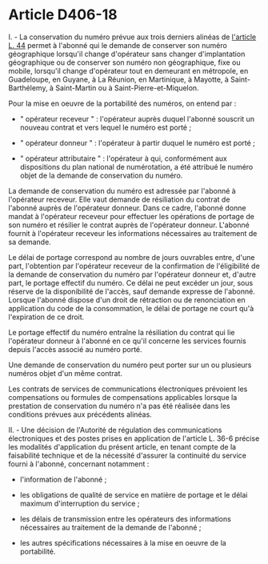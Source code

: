 # Article D406-18

I. - La conservation du numéro prévue aux trois derniers alinéas de [l'article L. 44][1] permet à l'abonné qui le demande de conserver son numéro géographique lorsqu'il change d'opérateur sans changer d'implantation géographique ou de conserver son numéro non géographique, fixe ou mobile, lorsqu'il change d'opérateur tout en demeurant en métropole, en Guadeloupe, en Guyane, à La Réunion, en Martinique, à Mayotte, à Saint-Barthélemy, à Saint-Martin ou à Saint-Pierre-et-Miquelon. 

Pour la mise en oeuvre de la portabilité des numéros, on entend par :

- " opérateur receveur " : l'opérateur auprès duquel l'abonné souscrit un nouveau contrat et vers lequel le numéro est porté ;

- " opérateur donneur " : l'opérateur à partir duquel le numéro est porté ;

- " opérateur attributaire " : l'opérateur à qui, conformément aux dispositions du plan national de numérotation, a été attribué le numéro objet de la demande de conservation du numéro. 

La demande de conservation du numéro est adressée par l'abonné à l'opérateur receveur. Elle vaut demande de résiliation du contrat de l'abonné auprès de l'opérateur donneur. Dans ce cadre, l'abonné donne mandat à l'opérateur receveur pour effectuer les opérations de portage de son numéro et résilier le contrat auprès de l'opérateur donneur. L'abonné fournit à l'opérateur receveur les informations nécessaires au traitement de sa demande. 

Le délai de portage correspond au nombre de jours ouvrables entre, d'une part, l'obtention par l'opérateur receveur de la confirmation de l'éligibilité de la demande de conservation du numéro par l'opérateur donneur et, d'autre part, le portage effectif du numéro. Ce délai ne peut excéder un jour, sous réserve de la disponibilité de l'accès, sauf demande expresse de l'abonné. Lorsque l'abonné dispose d'un droit de rétraction ou de renonciation en application du code de la consommation, le délai de portage ne court qu'à l'expiration de ce droit. 

Le portage effectif du numéro entraîne la résiliation du contrat qui lie l'opérateur donneur à l'abonné en ce qu'il concerne les services fournis depuis l'accès associé au numéro porté. 

Une demande de conservation du numéro peut porter sur un ou plusieurs numéros objet d'un même contrat. 

Les contrats de services de communications électroniques prévoient les compensations ou formules de compensations applicables lorsque la prestation de conservation du numéro n'a pas été réalisée dans les conditions prévues aux précédents alinéas. 

II. - Une décision de l'Autorité de régulation des communications électroniques et des postes prises en application de l'article L. 36-6 précise les modalités d'application du présent article, en tenant compte de la faisabilité technique et de la nécessité d'assurer la continuité du service fourni à l'abonné, concernant notamment :

- l'information de l'abonné ;

- les obligations de qualité de service en matière de portage et le délai maximum d'interruption du service ;

- les délais de transmission entre les opérateurs des informations nécessaires au traitement de la demande de l'abonné ;

- les autres spécifications nécessaires à la mise en oeuvre de la portabilité.

 [1]: /affichCodeArticle.do?cidTexte=LEGITEXT000006070987&idArticle=LEGIARTI000006465460&dateTexte=&categorieLien=cid
